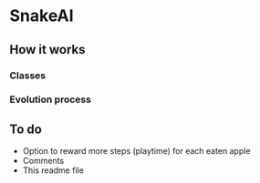 # SnakeAI

## How it works
### Classes
### Evolution process

## To do
- Option to reward more steps (playtime) for each eaten apple
- Comments
- This readme file